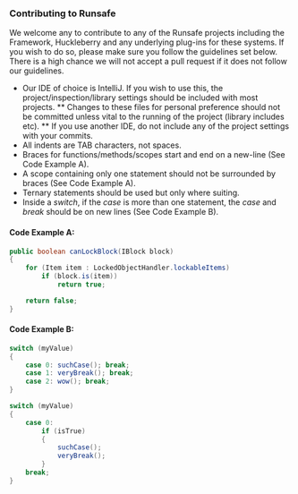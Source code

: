 ### Contributing to Runsafe

We welcome any to contribute to any of the Runsafe projects including the Framework, Huckleberry and any underlying plug-ins for these systems. If you wish to do so, please make sure you follow the guidelines set below. There is a high chance we will not accept a pull request if it does not follow our guidelines.

* Our IDE of choice is IntelliJ. If you wish to use this, the project/inspection/library settings should be included with most projects.
** Changes to these files for personal preference should not be committed unless vital to the running of the project (library includes etc).
** If you use another IDE, do not include any of the project settings with your commits.
* All indents are TAB characters, not spaces.
* Braces for functions/methods/scopes start and end on a new-line (See Code Example A).
* A scope containing only one statement should not be surrounded by braces (See Code Example A).
* Ternary statements should be used but only where suiting.
* Inside a *switch*, if the *case* is more than one statement, the *case* and *break* should be on new lines (See Code Example B).

#### Code Example A:
```java
public boolean canLockBlock(IBlock block)
{
    for (Item item : LockedObjectHandler.lockableItems)
        if (block.is(item))
            return true;

    return false;
}
```

#### Code Example B:
```java
switch (myValue)
{
    case 0: suchCase(); break;
    case 1: veryBreak(); break;
    case 2: wow(); break;
}

switch (myValue)
{
    case 0:
        if (isTrue)
        {
            suchCase();
            veryBreak();
        }
    break;
}
```